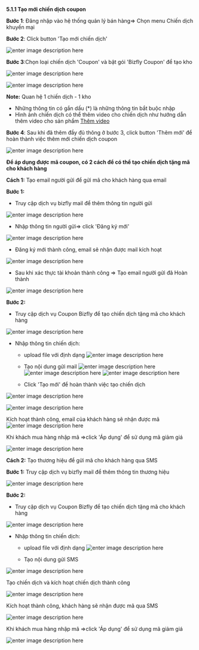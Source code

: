 



**5.1.1 Tạo mới chiến dịch coupon**

**Bước 1**: Đăng nhập vào hệ thống quản lý bán hàng=> Chọn menu Chiến dịch khuyến mại

**Bước 2**: Click button 'Tạo mới chiến dịch'

![enter image description here](https://static8.muarecdn.com/original/muare/images/2021/03/29/5896221_screenshot-20.png)

**Bước 3**:Chọn loại chiến dịch 'Coupon' và bật gói 'Bizfly Coupon' để tạo kho

![enter image description here](https://static8.muarecdn.com/original/muare/images/2021/03/29/5896266_screenshot-22.png)

![enter image description here](https://static8.muarecdn.com/original/muare/images/2021/03/29/5896309_screenshot-23.png)

**Note:** Quan hệ 1 chiến dịch - 1 kho

- Những thông tin có gắn dấu (*) là những thông tin bắt buộc nhập
- Hình ảnh chiến dịch  có thể thêm video cho chiến dịch 
như hướng dẫn thêm video cho sản phẩm  [Thêm video](banhang/taosanpham.md)

**Bước 4**:  Sau khi đã thêm đầy đủ thông ở bước 3, click button 'Thêm mới' để hoàn thành việc thêm mới chiến dịch coupon

![enter image description here](https://static8.muarecdn.com/original/muare/images/2021/03/29/5896330_screenshot-24.png)

**Để áp dụng được mã coupon,  có 2 cách để có thể tạo chiến dịch tặng mã cho khách hàng**

**Cách 1:** Tạo email người gửi để gửi mã cho khách hàng qua email

**Bước 1:**
- Truy cập dịch vụ bizfly mail để thêm thông tin người gửi 

![enter image description here](https://static8.muarecdn.com/original/muare/images/2021/03/29/5896335_screenshot-25.png)

- Nhập thông tin người gửi=> click 'Đăng ký mới' 

![enter image description here](https://static8.muarecdn.com/original/muare/images/2021/03/29/5896347_screenshot-26.png)

- Đăng ký mới thành công, email sẽ nhận được mail kích hoạt

![enter image description here](https://static8.muarecdn.com/original/muare/images/2021/03/29/5896355_screenshot-27.png)
- Sau khi xác thực tài khoản thành công => Tạo email người gửi đã Hoàn thành

![enter image description here](https://static8.muarecdn.com/original/muare/images/2021/03/29/5896356_screenshot-28.png)

**Bước 2:**
-  Truy cập dịch vụ Coupon Bizfly để tạo chiến dịch tặng mã cho khách hàng 

![enter image description here](https://static8.muarecdn.com/original/muare/images/2021/03/29/5896357_screenshot-29.png)

- Nhập thông tin chiến dịch: 
  + upload file  với định dạng
![enter image description here](https://static8.muarecdn.com/original/muare/images/2021/03/29/5896358_screenshot-30.png)


  + Tạo nội dung gửi mail
![enter image description here](https://static8.muarecdn.com/original/muare/images/2021/03/29/5896359_screenshot-32.png)
![enter image description here](https://static8.muarecdn.com/original/muare/images/2021/03/29/5896360_screenshot-33.png)
![enter image description here](https://static8.muarecdn.com/original/muare/images/2021/03/29/5896361_screenshot-34.png)

  + Click 'Tạo mới' để hoàn thành việc tạo chiến dịch
  
![enter image description here](https://static8.muarecdn.com/original/muare/images/2021/03/29/5896362_screenshot-35.png)

![enter image description here](https://static8.muarecdn.com/original/muare/images/2021/03/30/5896868_screenshot-36.png)

Kích hoạt thành công, email của khách hàng sẽ nhận được mã
![enter image description here](https://static8.muarecdn.com/original/muare/images/2021/03/30/5897280_screenshot-43.png)

Khi khách mua hàng nhập mã =>click 'Áp dụng' để sử dụng mã giảm giá

![enter image description here](https://static8.muarecdn.com/original/muare/images/2021/03/30/5897275_screenshot-42.png)

**Cách 2:** Tạo thương hiệu để gửi mã cho khách hàng qua SMS

**Bước 1:** Truy cập dịch vụ bizfly mail để thêm thông tin thương hiệu

![enter image description here](https://static8.muarecdn.com/original/muare/images/2021/03/30/5896967_screenshot-39.png)

**Bước 2:**
-  Truy cập dịch vụ Coupon Bizfly để tạo chiến dịch tặng mã cho khách hàng 

![enter image description here](https://static8.muarecdn.com/original/muare/images/2021/03/29/5896357_screenshot-29.png)

- Nhập thông tin chiến dịch: 

  + upload file  với định dạng
![enter image description here](https://static8.muarecdn.com/original/muare/images/2021/03/29/5896358_screenshot-30.png)


  + Tạo nội dung gửi SMS
  
![enter image description here](https://static8.muarecdn.com/original/muare/images/2021/03/30/5896910_screenshot-37.png)

Tạo chiến dịch và kích hoạt chiến dịch thành công


![enter image description here](https://static8.muarecdn.com/original/muare/images/2021/03/30/5896912_screenshot-38.png)

Kích hoạt thành công, khách hàng sẽ nhận được mã qua SMS

![enter image description here](https://static8.muarecdn.com/original/muare/images/2021/03/30/5897309_screenshot-45.png)

Khi khách mua hàng nhập mã =>click 'Áp dụng' để sử dụng mã giảm giá

![enter image description here](https://static8.muarecdn.com/original/muare/images/2021/03/30/5897319_screenshot-46.png)



